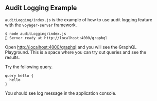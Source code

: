## Audit Logging Example

`auditLogging/index.js` is the example of how to use audit logging feature with the `voyager-server` framework.

```
$ node auditLogging/index.js
🚀 Server ready at http://localhost:4000/graphql
```

Open [http://localhost:4000/graphql](http://localhost:4000/graphql) and you will see the GraphQL Playground. This is a space where you can try out queries and see the results.

Try the following query.

```
query hello {
  hello
}
```

You should see log message in the application console.
